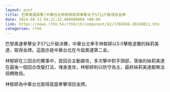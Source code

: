 ```yaml
---
layout: post
title: 巴黎奧運直擊│中華台北林郁婷取得拳擊女子57公斤級項目金牌
date: 2024-08-11 04:31:52.000000000 +08:00
link: https://news.rthk.hk/rthk/ch/component/k2/1765694-20240811.htm
categories: rthk
---
```


巴黎奧運拳擊女子57公斤級決賽，中華台北拳手林郁婷以5:0擊敗波蘭的絲莉美達，取得金牌。這面亦是中華台北在今屆奧運第二金。

林郁婷在三回合的賽事中，首回合主動搶攻，多次擊中對手頭部，落後的絲莉美達在最後一個回合改變打法，埋身進攻，林郁婷則以防守為主，最終絲莉美達都無法扭轉敗局。

林郁婷為中華台北取得首面拳擊項目金牌。
